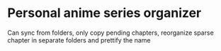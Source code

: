 # Personal anime series organizer

Can sync from folders, only copy pending chapters, reorganize sparse chapter in separate folders and prettify the name
